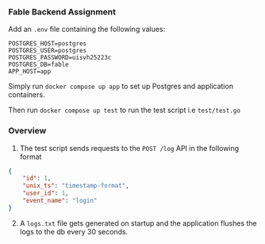 ### Fable Backend Assignment

Add an `.env` file containing the following values:

```dotenv
POSTGRES_HOST=postgres
POSTGRES_USER=postgres
POSTGRES_PASSWORD=uisvh25223c
POSTGRES_DB=fable
APP_HOST=app
```

Simply run `docker compose up app` to set up Postgres and application containers.

Then run `docker compose up test` to run the test script i.e `test/test.go`

### Overview

1. The test script sends requests to the `POST /log` API in the following format
```json
{
    "id": 1,
    "unix_ts": "timestamp-format",
    "user_id": 1,
    "event_name": "login"
}
```
2. A `logs.txt` file gets generated on startup and the application flushes the logs to the db every 30 seconds.